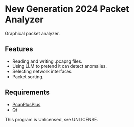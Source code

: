 # New Generation 2024 Packet Analyzer

Graphical packet analyzer.

## Features
- Reading and writing .pcapng files.
- Using LLM to pretend it can detect anomalies.
- Selecting network interfaces.
- Packet sorting.

## Requirements
- [PcapPlusPlus](https://pcapplusplus.github.io/)
- [Qt](https://www.qt.io/)


This program is Unlicensed, see UNLICENSE.
